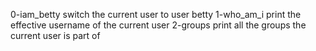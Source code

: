 0-iam_betty switch the current user to user betty
1-who_am_i print the effective username of the current user
2-groups print all the groups the current user is part of
